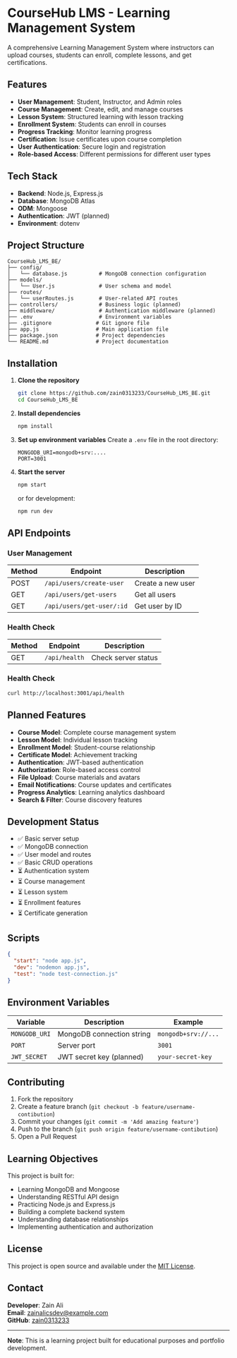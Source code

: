 # CourseHub LMS - Learning Management System

A comprehensive Learning Management System where instructors can upload courses, students can enroll, complete lessons, and get certifications.

## Features

- **User Management**: Student, Instructor, and Admin roles
- **Course Management**: Create, edit, and manage courses
- **Lesson System**: Structured learning with lesson tracking
- **Enrollment System**: Students can enroll in courses
- **Progress Tracking**: Monitor learning progress
- **Certification**: Issue certificates upon course completion
- **User Authentication**: Secure login and registration
- **Role-based Access**: Different permissions for different user types

## Tech Stack

- **Backend**: Node.js, Express.js
- **Database**: MongoDB Atlas
- **ODM**: Mongoose
- **Authentication**: JWT (planned)
- **Environment**: dotenv

## Project Structure

```
CourseHub_LMS_BE/
├── config/
│   └── database.js          # MongoDB connection configuration
├── models/
│   └── User.js              # User schema and model
├── routes/
│   └── userRoutes.js        # User-related API routes
├── controllers/             # Business logic (planned)
├── middleware/              # Authentication middleware (planned)
├── .env                     # Environment variables
├── .gitignore              # Git ignore file
├── app.js                  # Main application file
├── package.json            # Project dependencies
└── README.md               # Project documentation
```

## Installation

1. **Clone the repository**
   ```bash
   git clone https://github.com/zain0313233/CourseHub_LMS_BE.git
   cd CourseHub_LMS_BE
   ```

2. **Install dependencies**
   ```bash
   npm install
   ```

3. **Set up environment variables**
   Create a `.env` file in the root directory:
   ```env
   MONGODB_URI=mongodb+srv:....
   PORT=3001
   ```

4. **Start the server**
   ```bash
   npm start
   ```
   or for development:
   ```bash
   npm run dev
   ```

## API Endpoints

### User Management

| Method | Endpoint | Description |
|--------|----------|-------------|
| POST | `/api/users/create-user` | Create a new user |
| GET | `/api/users/get-users` | Get all users |
| GET | `/api/users/get-user/:id` | Get user by ID |

### Health Check

| Method | Endpoint | Description |
|--------|----------|-------------|
| GET | `/api/health` | Check server status |

### Health Check
```bash
curl http://localhost:3001/api/health
```

## Planned Features

- **Course Model**: Complete course management system
- **Lesson Model**: Individual lesson tracking
- **Enrollment Model**: Student-course relationship
- **Certificate Model**: Achievement tracking
- **Authentication**: JWT-based authentication
- **Authorization**: Role-based access control
- **File Upload**: Course materials and avatars
- **Email Notifications**: Course updates and certificates
- **Progress Analytics**: Learning analytics dashboard
- **Search & Filter**: Course discovery features

## Development Status

- ✅ Basic server setup
- ✅ MongoDB connection
- ✅ User model and routes
- ✅ Basic CRUD operations
- ⏳ Authentication system
- ⏳ Course management
- ⏳ Lesson system
- ⏳ Enrollment features
- ⏳ Certificate generation

## Scripts

```json
{
  "start": "node app.js",
  "dev": "nodemon app.js",
  "test": "node test-connection.js"
}
```

## Environment Variables

| Variable | Description | Example |
|----------|-------------|---------|
| `MONGODB_URI` | MongoDB connection string | `mongodb+srv://...` |
| `PORT` | Server port | `3001` |
| `JWT_SECRET` | JWT secret key (planned) | `your-secret-key` |

## Contributing

1. Fork the repository
2. Create a feature branch (`git checkout -b feature/username-contibution`)
3. Commit your changes (`git commit -m 'Add amazing feature'`)
4. Push to the branch (`git push origin feature/username-contibution`)
5. Open a Pull Request

## Learning Objectives

This project is built for:
- Learning MongoDB and Mongoose
- Understanding RESTful API design
- Practicing Node.js and Express.js
- Building a complete backend system
- Understanding database relationships
- Implementing authentication and authorization

## License

This project is open source and available under the [MIT License](LICENSE).

## Contact

**Developer**: Zain Ali  
**Email**: zainalicsdev@example.com  
**GitHub**: [zain0313233](https://github.com/zain0313233)

---

**Note**: This is a learning project built for educational purposes and portfolio development.